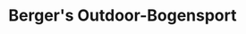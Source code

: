 ---
title: "Berger's Outdoor-Bogensport"
url: /dippoldiswalde/bergers-outdoor-bogensport/
shop: Allgemein
---